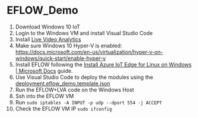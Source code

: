 # EFLOW_Demo

1. Download Windows 10 IoT
2. Login to the Windows VM and install Visual Studio Code
3. Install [Live Video Analytics](https://docs.microsoft.com/en-us/azure/media-services/live-video-analytics-edge/get-started-detect-motion-emit-events-quickstart)
4. Make sure Windows 10 Hyper-V is enabled: https://docs.microsoft.com/en-us/virtualization/hyper-v-on-windows/quick-start/enable-hyper-v
5. Install EFLOW following the [Install Azure IoT Edge for Linux on Windows | Microsoft Docs](https://docs.microsoft.com/en-us/azure/iot-edge/how-to-install-iot-edge-on-windows?view=iotedge-2018-06&tabs=windowsadmincenter) guide.
6. Use Visual Studio Code to deploy the modules using the [deployment.eflow_demo.template.json](./deployment.eflow_demo.template.json)
7. Run the EFLOW+LVA code on the Windows Host
8. Ssh into the EFLOW VM 
9. Run `sudo iptables -A INPUT -p udp --dport 554 -j ACCEPT`
10. Check the EFLOW VM IP `sudo ifconfig`
